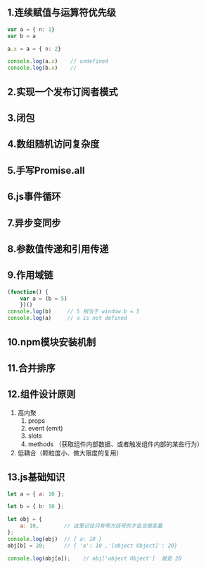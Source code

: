 ## 1.连续赋值与运算符优先级



```javascript
var a = { n: 1}
var b = a

a.x = a = { n: 2}

console.log(a.x)    // undefined
console.log(b.x)    // 
```

## 2.实现一个发布订阅者模式



## 3.闭包



## 4.数组随机访问复杂度



## 5.手写Promise.all



## 6.js事件循环



## 7.异步变同步



## 8.参数值传递和引用传递



## 9.作用域链



```javascript
(function() {
    var a = (b = 5)
    })()
console.log(b)     // 5 相当于 window.b = 5
console.log(a)     // a is not defined
```





## 10.npm模块安装机制



## 11.合并排序



## 12.组件设计原则



1. 高内聚
   1. props
   2. event  (emit)
   3. slots
   4. methods （获取组件内部数据、或者触发组件内部的某些行为）
2. 低耦合（颗粒度小、做大限度的复用）



## 13.js基础知识

```javascript
let a = { a: 10 };

let b = { b: 10 };

let obj = {
    a: 10,        // 这里记住只有带方括号的才会当做变量
};
console.log(obj)  // { a: 10 }
obj[b] = 20;      // { 'a': 10 ,'[object Object]': 20}

console.log(obj[a]);    // obj['object Object']  就是 20
```

